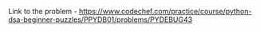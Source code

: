 Link to the problem - https://www.codechef.com/practice/course/python-dsa-beginner-puzzles/PPYDB01/problems/PYDEBUG43
